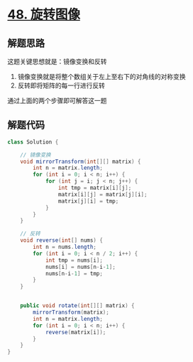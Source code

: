 # [48. 旋转图像](https://leetcode-cn.com/problems/rotate-image/)

## 解题思路

这题关键思想就是：镜像变换和反转

1. 镜像变换就是将整个数组关于左上至右下的对角线的对称变换
2. 反转即将矩阵的每一行进行反转

通过上面的两个步骤即可解答这一题

## 解题代码

```java
class Solution {

    // 镜像变换
    void mirrorTransform(int[][] matrix) {
        int n = matrix.length;
        for (int i = 0; i < n; i++) {
            for (int j = i; j < n; j++) {
                int tmp = matrix[i][j];
                matrix[i][j] = matrix[j][i];
                matrix[j][i] = tmp;
            }
        }
    }

    // 反转
    void reverse(int[] nums) {
        int n = nums.length;
        for (int i = 0; i < n / 2; i++) {
            int tmp = nums[i];
            nums[i] = nums[n-i-1];
            nums[n-i-1] = tmp;
        }
    }


    public void rotate(int[][] matrix) {
        mirrorTransform(matrix);
        int n = matrix.length;
        for (int i = 0; i < n; i++) {
            reverse(matrix[i]);
        }
    }
}
```

